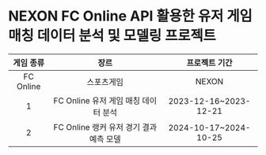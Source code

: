 # NEXON FC Online API 활용한 유저 게임 매칭 데이터 분석 및 모델링 프로젝트

|게임 종류|장르|프로젝트 기간|
|:---:|:---:|:---:|
|FC Online|스포츠게임|NEXON|
|1|FC Online 유저 게임 매칭 데이터 분석|2023-12-16~2023-12-21|
|2|FC Online 랭커 유저 경기 결과 예측 모델|2024-10-17~2024-10-25|

